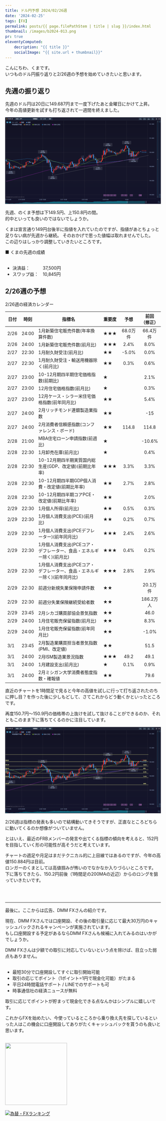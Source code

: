 ```yaml
---
title: ドル円予想 2024/02/26週
date: '2024-02-25'
tags: [FX]
permalink: posts/{{ page.filePathStem | title | slug }}/index.html
thumbnail: /images/b2024-013.png
pr: true
eleventyComputed:
    decription: "{{ title }}"
    socialImage: "{{ site.url + thumbnail}}"
---
```


こんにちわ、くまです。<br/>
いつものドル円振り返りと2/26週の予想を始めていきたいと思います。

## 先週の振り返り

先週のドル円は20日に149.687円まで一度下げたあと金曜日にかけて上昇。<br/>
今年の高値更新を試すも打ち返されて一週間を終えました。

![](/images/b2024-013-01.png)

先週、のくま予想は下149.5円、上150.8円の間。<br/>
的中といっても良いのではないでしょうか。

くまは宣言通り149円台後半に指値を入れていたのですが、指値があとちょっと足りない病が先週から継続。
そのおかげで思った値幅は取れませんでした。<br/>
この辺りはしっかり調整していきたいところです。

■ くまの先週の成績
<br/>
<br/>
- 決済益：　　　37,500円
- スワップ益：　10,845円


## 2/26週の予想

2/26週の経済カレンダー

| 日付 | 時刻 | 指標名 | 重要度 | 予想 | 前回<br/>（修正） |
|---|---|---|---|:---:|:---:|
| 2/26 | 24:00 | 1月新築住宅販売件数(年率換算件数) | ★★★ | 68.0万件 | 66.4万件 |
| 2/26 | 24:00 | 1月新築住宅販売件数(前月比) | ★★★ | 2.4% | 8.0% |
| 2/27 | 22:30 | 1月耐久財受注(前月比) | ★★ | -5.0% | 0.0% |
| 2/27 | 22:30 | 1月耐久財受注・輸送用機器除く(前月比) | ★★ | 0.3% | 0.6% |
| 2/27 | 23:00 | 10-12月期四半期住宅価格指数(前期比) | ★ |  | 2.1% |
| 2/27 | 23:00 | 12月住宅価格指数(前月比) | ★ |  | 0.3% |
| 2/27 | 23:00 | 12月ケース・シラー米住宅価格指数(前年同月比) | ★★ |  | 5.4% |
| 2/27 | 24:00 | 2月リッチモンド連銀製造業指数 | ★★ |  | -15 |
| 2/27 | 24:00 | 2月消費者信頼感指数(コンファレンス・ボード) | ★★ | 114.8 | 114.8 |
| 2/28 | 21:00 | MBA住宅ローン申請指数(前週比) | ★ |  | -10.6% |
| 2/28 | 22:30 | 1月卸売在庫(前月比) | ★ |  | 0.4% |
| 2/28 | 22:30 | 10-12月期四半期実質国内総生産(GDP、改定値)(前期比年率) | ★★★ | 3.3% | 3.3% |
| 2/28 | 22:30 | 10-12月期四半期GDP個人消費・改定値(前期比年率) | ★★ | 2.7% | 2.8% |
| 2/28 | 22:30 | 10-12月期四半期コアPCE・改定値(前期比年率) | ★★ |  | 2.0% |
| 2/29 | 22:30 | 1月個人所得(前月比) | ★★ | 0.5% | 0.3% |
| 2/29 | 22:30 | 1月個人消費支出(PCE)(前月比) | ★★ | 0.2% | 0.7% |
| 2/29 | 22:30 | 1月個人消費支出(PCEデフレーター)(前年同月比) | ★★★ | 2.4% | 2.6% |
| 2/29 | 22:30 | 1月個人消費支出(PCEコア・デフレーター、食品・エネルギー除く)(前月比) | ★★★ | 0.4% | 0.2% |
| 2/29 | 22:30 | 1月個人消費支出(PCEコア・デフレーター、食品・エネルギー除く)(前年同月比) | ★★★ | 2.8% | 2.9% |
| 2/29 | 22:30 | 前週分新規失業保険申請件数 | ★★ |  | 20.1万件 |
| 2/29 | 22:30 | 前週分失業保険継続受給者数 | ★★ |  | 186.2万人 |
| 2/29 | 23:45 | 2月シカゴ購買部協会景気指数 | ★★ |  | 46.0 |
| 2/29 | 24:00 | 1月住宅販売保留指数(前月比) | ★★ |  | 8.3% |
| 2/29 | 24:00 | 1月住宅販売保留指数(前年同月比) | ★★ |  | -1.0% |
| 3/1 | 23:45 | 2月製造業購買担当者景気指数(PMI、改定値) | ★★ |  | 51.5 |
| 3/1 | 24:00 | 2月ISM製造業景況指数 | ★★★ | 49.2 | 49.1 |
| 3/1 | 24:00 | 1月建設支出(前月比) | ★ | 0.1% | 0.9% |
| 3/1 | 24:00 | 2月ミシガン大学消費者態度指数・確報値 | ★★ |  | 79.6 |

直近のチャートを1時間足で見ると今年の高値を試しに行って打ち返されたのちに押し目？を作った後に少しもどして、さてこれからどう動くかといったところです。

再度150.7円～150.9円の価格帯の上抜けを試して抜けることができるのか、それともこのまま下に落ちてくるのかに注目しています。

![](/images/b2024-013-02.png)

2/26週は指標の発表も多いので結構動いてきそうですが、正直なところどちらに動いてくるのか想像がついていません。

とはいえ、最近のFRBメンバーの発言や出てくる指標の傾向を考えると、152円を目指していく形の可能性が高そうだと考えています。

チャートの週足や月足はまだテクニカル的に上目線ではあるのですが、今年の高値150.884円は目前。<br/>
ロンガーのくまとしては高値掴みが怖いのでなかなか入りづらいところです。<br/>
下に落ちてきたら、150.2円前後（1時間足の200MAの近辺）からのロングを狙っていきたいです。


<br/>
<br/>
<hr/>

最後に。ここからは広告、DMM FXさんの紹介です。

現在、DMM FXさんでは口座開設、その後の取引量に応じて最大30万円のキャッシュバックされるキャンペーンが実施されています。<br/>
もし口座開設する予定があるならDMM FXさんも候補に入れてみるのはいかがでしょうか。

DMM FXさんは少額での取引に対応していないという点を除けば、目立った弱点もありません。<br/>
<br/>

- 最短30分で口座開設してすぐに取引開始可能
- 取引の応じてポイント（1ポイント=1円で現金化可能）がたまる
- 平日24時間電話サポート / LINEでのサポートも可
- 時事通信社の経済ニュースが無料

取引に応じてポイントが貯まって現金化できる点なんかはシンプルに嬉しいです。

これからFXを始めたい、今使っているところから乗り換え先を探しているといった人はこの機会に口座開設してありがたくキャッシュバックを貰うのも良いと思います。
<br/>
<br/>

<a href="https://px.a8.net/svt/ejp?a8mat=3YYPVE+94NAPE+1WP2+6CWQP" rel="nofollow">
<img border="0" width="200" height="200" alt="" src="https://www21.a8.net/svt/bgt?aid=240125306552&wid=001&eno=01&mid=s00000008903001068000&mc=1"></a>
<img border="0" width="1" height="1" src="https://www11.a8.net/0.gif?a8mat=3YYPVE+94NAPE+1WP2+6CWQP" alt="">



<a href="https://blog.with2.net/link/?id=2111205&cid=1532" title="為替・FXランキング"><img alt="為替・FXランキング" width="110" height="31" src="https://blog.with2.net/img/banner/c/banner_1/br_c_1532_1.gif"></a>